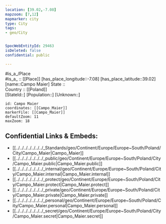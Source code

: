 ```yaml
---
location: [39.02,-7.08] 
mapzoom: [7,12] 
mapmarker: city 
type: City
tags:
- geo/City


SpocWebEntityId: 29463
isDeleted: false
confidential: public

---
```

#is_a_/Place  
#is_a_ :: [[Place]] 
[has_place_longitude::-7.08] 
[has_place_latitude::39.02] 
[name::Campo Maier] 
State ::  
Country :: [[Poland]]  
[StateId::] 
[Population::] 
[Unknown::] 


```leaflet
id: Campo Maier
coordinates: [[Campo_Maier]] 
markerFile: [[Campo_Maier]] 
defaultZoom: 11 
maxZoom: 18
```


## Confidential Links & Embeds: 
- [[../../../../../../../_Standards/geo/Continent/Europe/Europe~South/Poland/City/Campo_Maier|Campo_Maier]] 
- [[../../../../../../../_public/geo/Continent/Europe/Europe~South/Poland/City/Campo_Maier.public|Campo_Maier.public]] 
- [[../../../../../../../_internal/geo/Continent/Europe/Europe~South/Poland/City/Campo_Maier.internal|Campo_Maier.internal]] 
- [[../../../../../../../_protect/geo/Continent/Europe/Europe~South/Poland/City/Campo_Maier.protect|Campo_Maier.protect]] 
- [[../../../../../../../_private/geo/Continent/Europe/Europe~South/Poland/City/Campo_Maier.private|Campo_Maier.private]] 
- [[../../../../../../../_personal/geo/Continent/Europe/Europe~South/Poland/City/Campo_Maier.personal|Campo_Maier.personal]] 
- [[../../../../../../../_secret/geo/Continent/Europe/Europe~South/Poland/City/Campo_Maier.secret|Campo_Maier.secret]] 
